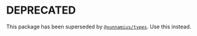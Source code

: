 # DEPRECATED

This package has been superseded by [`@xunnamius/types`](https://github.com/Xunnamius/typescript-utils). Use this instead.
